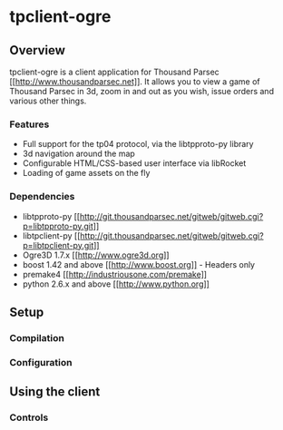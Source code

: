 # tpclient-ogre

## Overview
tpclient-ogre is a client application for Thousand Parsec
[[http://www.thousandparsec.net]]. It allows you to view a game of
Thousand Parsec in 3d, zoom in and out as you wish, issue orders and
various other things.

### Features
* Full support for the tp04 protocol, via the libtpproto-py library
* 3d navigation around the map
* Configurable HTML/CSS-based user interface via libRocket
* Loading of game assets on the fly

### Dependencies
* libtpproto-py [[http://git.thousandparsec.net/gitweb/gitweb.cgi?p=libtpproto-py.git]]
* libtpclient-py [[http://git.thousandparsec.net/gitweb/gitweb.cgi?p=libtpclient-py.git]]
* Ogre3D 1.7.x [[http://www.ogre3d.org]]
* boost 1.42 and above [[http://www.boost.org]] - Headers only
* premake4 [[http://industriousone.com/premake]]
* python 2.6.x and above [[http://www.python.org]]

## Setup
### Compilation
### Configuration

## Using the client
### Controls
